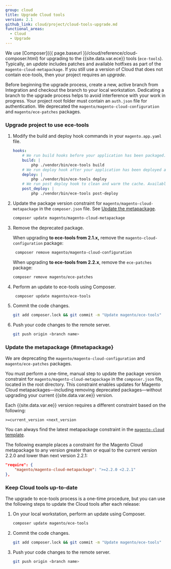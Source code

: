```yaml
---
group: cloud
title: Upgrade Cloud tools
version: 2.1
github_link: cloud/project/cloud-tools-upgrade.md
functional_areas:
  - Cloud
  - Upgrade
---
```

We use [Composer]({{ page.baseurl }}/cloud/reference/cloud-composer.html) for upgrading to the {{site.data.var.ece}} tools (`ece-tools`). Typically, an _update_ includes patches and available hotfixes as part of the `magento-cloud-metapackage`. If you still use a version of Cloud that does not contain ece-tools, then your project requires an _upgrade_.

Before beginning the upgrade process, create a new, active branch from Integration and checkout the branch to your local workstation. Dedicating a branch to the upgrade process helps to avoid interference with your work in progress. Your project root folder must contain an `auth.json` file for authentication.
We deprecated the `magento/magento-cloud-configuration` and `magento/ece-patches` packages.

### Upgrade project to use ece-tools

1.  Modify the build and deploy hook commands in your `magento.app.yaml` file.

    ```yaml
    hooks:
        # We run build hooks before your application has been packaged.
        build: |
            php ./vendor/bin/ece-tools build
        # We run deploy hook after your application has been deployed and started.
        deploy: |
            php ./vendor/bin/ece-tools deploy
        # We run post deploy hook to clean and warm the cache. Available with ECE-Tools 2002.0.10.
        post_deploy: |
            php ./vendor/bin/ece-tools post-deploy
    ```

1.  Update the package version constraint for `magento/magento-cloud-metapackage` in the `composer.json` file. See [Update the metapackage](#metapackage).

    ```bash
    composer update magento/magento-cloud-metapackage
    ```

1.  Remove the deprecated package.

    When upgrading **to ece-tools from 2.1.x,** remove the `magento-cloud-configuration` package:

    ```bash
     composer remove magento/magento-cloud-configuration
    ```

    When upgrading **to ece-tools from 2.2.x**, remove the `ece-patches` package:

    ```bash
    composer remove magento/ece-patches
    ```

1.  Perform an update to ece-tools using Composer.

    ```bash
     composer update magento/ece-tools
    ```

1.  Commit the code changes.

    ```bash
    git add composer.lock && git commit -m "Update magento/ece-tools"
    ```

1.  Push your code changes to the remote server.

    ```bash
    git push origin <branch name>
    ```

### Update the metapackage {#metapackage}
We are deprecating the `magento/magento-cloud-configuration` and `magento/ece-patches` packages.

You must perform a one-time, manual step to update the package version constraint for `magento/magento-cloud-metapackage` in the `composer.json` file, located in the root directory. This constraint enables updates for Magento Cloud metapackages—including removing deprecated packages—without upgrading your current {{site.data.var.ee}} version.

Each {{site.data.var.ee}} version requires a different constraint based on the following:

```
>=current_version <next_version
```

You can always find the latest metapackage constraint in the [`magento-cloud` template](https://github.com/magento/magento-cloud/blob/master/composer.json).

The following example places a constraint for the Magento Cloud metapackage to any version greater than or equal to the current version 2.2.0 and lower than next version 2.2.1:

```json
"require": {
    "magento/magento-cloud-metapackage": ">=2.2.0 <2.2.1"
},
```
### Keep Cloud tools up-to-date
The upgrade to ece-tools process is a one-time procedure, but you can use the following steps to update the Cloud tools after each release:

1.  On your local workstation, perform an update using Composer.

    ```bash
    composer update magento/ece-tools
    ```

1.  Commit the code changes.

    ```bash
    git add composer.lock && git commit -m "Update magento/ece-tools"
    ```

1.  Push your code changes to the remote server.

    ```bash
    git push origin <branch name>
    ```
